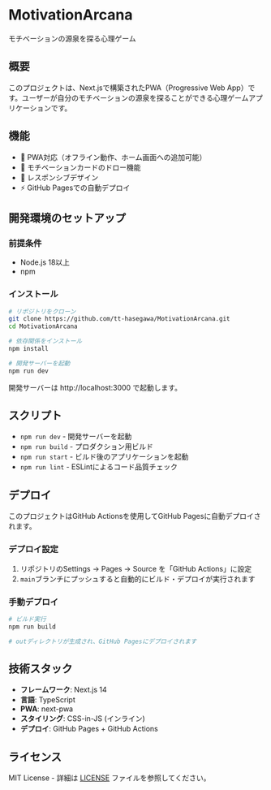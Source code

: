 # MotivationArcana
モチベーションの源泉を探る心理ゲーム

## 概要
このプロジェクトは、Next.jsで構築されたPWA（Progressive Web App）です。ユーザーが自分のモチベーションの源泉を探ることができる心理ゲームアプリケーションです。

## 機能
- 📱 PWA対応（オフライン動作、ホーム画面への追加可能）
- 🎯 モチベーションカードのドロー機能
- 🎨 レスポンシブデザイン
- ⚡ GitHub Pagesでの自動デプロイ

## 開発環境のセットアップ

### 前提条件
- Node.js 18以上
- npm

### インストール
```bash
# リポジトリをクローン
git clone https://github.com/tt-hasegawa/MotivationArcana.git
cd MotivationArcana

# 依存関係をインストール
npm install

# 開発サーバーを起動
npm run dev
```

開発サーバーは http://localhost:3000 で起動します。

## スクリプト
- `npm run dev` - 開発サーバーを起動
- `npm run build` - プロダクション用ビルド
- `npm run start` - ビルド後のアプリケーションを起動
- `npm run lint` - ESLintによるコード品質チェック

## デプロイ
このプロジェクトはGitHub Actionsを使用してGitHub Pagesに自動デプロイされます。

### デプロイ設定
1. リポジトリのSettings → Pages → Source を「GitHub Actions」に設定
2. `main`ブランチにプッシュすると自動的にビルド・デプロイが実行されます

### 手動デプロイ
```bash
# ビルド実行
npm run build

# outディレクトリが生成され、GitHub Pagesにデプロイされます
```

## 技術スタック
- **フレームワーク**: Next.js 14
- **言語**: TypeScript
- **PWA**: next-pwa
- **スタイリング**: CSS-in-JS (インライン)
- **デプロイ**: GitHub Pages + GitHub Actions

## ライセンス
MIT License - 詳細は [LICENSE](LICENSE) ファイルを参照してください。
